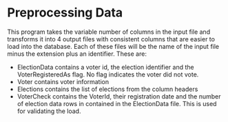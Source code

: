 # Preprocessing Data
This program takes the variable number of columns in the input file and transforms it into 4 output files with consistent columns that are easier to load into the database. Each of these files will be the name of the input file minus the extension plus an identifier. These are:
* ElectionData contains a voter id, the election identifier and the VoterRegisteredAs flag. No flag indicates the voter did not vote.
* Voter contains voter information
* Elections contains the list of elections from the column headers
* VoterCheck contains the VoterId, their registration date and the number of election data rows in contained in the ElectionData file. This is used for validating the load.

